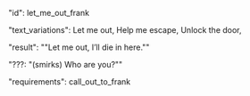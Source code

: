 "id": let_me_out_frank

"text_variations":
Let me out, Help me escape, Unlock the door,

"result":
""Let me out, I’ll die in here.""

"???: "(smirks) Who are you?""

"requirements": call_out_to_frank 
